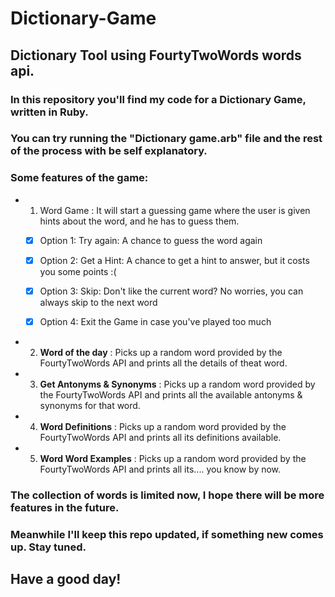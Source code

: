 # Dictionary-Game 

## Dictionary Tool using FourtyTwoWords words api.

### In this repository you'll find my code for a Dictionary Game, written in Ruby.
### You can try running the "Dictionary game.arb" file and the rest of the process with be self explanatory.

###  Some features of the game:
* 1. Word Game : It will start a guessing game where the user is given hints about the word, and he has to guess them. 
    - [x] Option 1: Try again: A chance to guess the word again
    - [x] Option 2: Get a Hint: A chance to get a hint to answer, but it costs you some points :(
    - [x] Option 3: Skip: Don't like the current word? No worries, you can always skip to the next word
    - [x] Option 4: Exit the Game in case you've played too much
    

* 2. **Word of the day** : Picks up a random word provided by the FourtyTwoWords API and prints all the details of theat word.

* 3. **Get Antonyms & Synonyms** : Picks up a random word provided by the FourtyTwoWords API and prints all the available antonyms & synonyms for that word.

* 4. **Word Definitions** : Picks up a random word provided by the FourtyTwoWords API and prints all its definitions available.

* 5. **Word Word Examples** : Picks up a random word provided by the FourtyTwoWords API and prints all its.... you know by now.


### The collection of words is limited now, I hope there will be more features in the future.
### Meanwhile I'll keep this repo updated, if something new comes up. Stay tuned.

## Have a good day!
